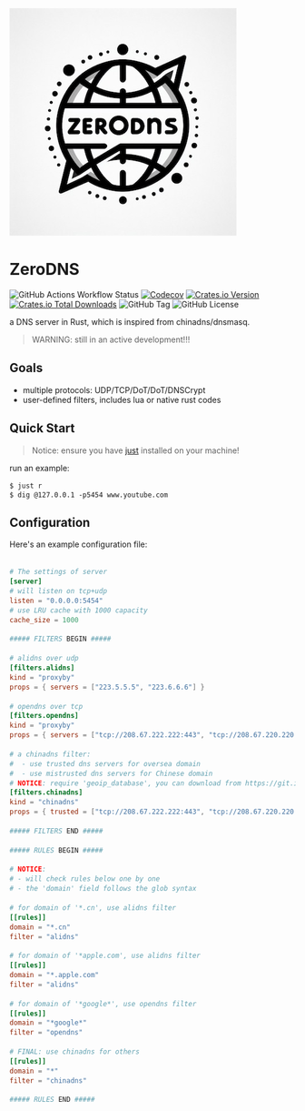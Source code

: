![logo](./docs/logo.jpg)

# ZeroDNS

![GitHub Actions Workflow Status](https://img.shields.io/github/actions/workflow/status/jjeffcaii/zerodns/rust.yml)
[![Codecov](https://img.shields.io/codecov/c/github/jjeffcaii/zerodns)](https://app.codecov.io/gh/jjeffcaii/zerodns)
[![Crates.io Version](https://img.shields.io/crates/v/zerodns)](https://crates.io/crates/zerodns)
[![Crates.io Total Downloads](https://img.shields.io/crates/d/zerodns)](https://crates.io/crates/zerodns)
![GitHub Tag](https://img.shields.io/github/v/tag/jjeffcaii/zerodns)
![GitHub License](https://img.shields.io/github/license/jjeffcaii/zerodns)

a DNS server in Rust, which is inspired from chinadns/dnsmasq.

> WARNING: still in an active development!!!

## Goals

- multiple protocols: UDP/TCP/DoT/DoT/DNSCrypt
- user-defined filters, includes lua or native rust codes

## Quick Start

> Notice: ensure you have [just](https://github.com/casey/just) installed on your machine!

run an example:

```shell
$ just r
$ dig @127.0.0.1 -p5454 www.youtube.com
```

## Configuration

Here's an example configuration file:

```toml

# The settings of server
[server]
# will listen on tcp+udp
listen = "0.0.0.0:5454"
# use LRU cache with 1000 capacity
cache_size = 1000

##### FILTERS BEGIN #####

# alidns over udp
[filters.alidns]
kind = "proxyby"
props = { servers = ["223.5.5.5", "223.6.6.6"] }

# opendns over tcp
[filters.opendns]
kind = "proxyby"
props = { servers = ["tcp://208.67.222.222:443", "tcp://208.67.220.220:443"] }

# a chinadns filter:
#  - use trusted dns servers for oversea domain
#  - use mistrusted dns servers for Chinese domain
# NOTICE: require 'geoip_database', you can download from https://git.io/GeoLite2-Country.mmdb
[filters.chinadns]
kind = "chinadns"
props = { trusted = ["tcp://208.67.222.222:443", "tcp://208.67.220.220:443"], mistrusted = ["223.5.5.5", "223.6.6.6"], geoip_database = "GeoLite2-Country.mmdb" }

##### FILTERS END #####

##### RULES BEGIN #####

# NOTICE:
# - will check rules below one by one
# - the 'domain' field follows the glob syntax

# for domain of '*.cn', use alidns filter
[[rules]]
domain = "*.cn"
filter = "alidns"

# for domain of '*apple.com', use alidns filter
[[rules]]
domain = "*.apple.com"
filter = "alidns"

# for domain of '*google*', use opendns filter
[[rules]]
domain = "*google*"
filter = "opendns"

# FINAL: use chinadns for others
[[rules]]
domain = "*"
filter = "chinadns"

##### RULES END #####


```

